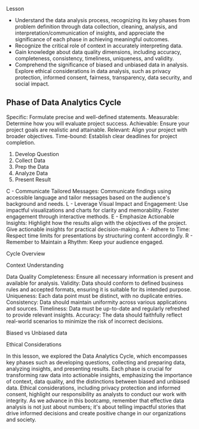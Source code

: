Lesson

- Understand the data analysis process, recognizing its key phases from problem definition through data collection, cleaning, analysis, and interpretation/communication of insights, and appreciate the significance of each phase in achieving meaningful outcomes.
- Recognize the critical role of context in accurately interpreting data.
- Gain knowledge about data quality dimensions, including accuracy, completeness, consistency, timeliness, uniqueness, and validity.
- Comprehend the significance of biased and unbiased data in analysis.
Explore ethical considerations in data analysis, such as privacy protection, informed consent, fairness, transparency, data security, and social impact.



## Phase of Data Analytics Cycle


Specific: Formulate precise and well-defined statements.
Measurable: Determine how you will evaluate project success.
Achievable: Ensure your project goals are realistic and attainable.
Relevant: Align your project with broader objectives.
Time-bound: Establish clear deadlines for project completion.



1. Develop Question
2. Collect Data
3. Prep the Data
4. Analyze Data
5. Present Result

C - Communicate Tailored Messages: Communicate findings using accessible language and tailor messages based on the audience's background and needs.
L - Leverage Visual Impact and Engagement:
Use impactful visualizations and charts for clarity and memorability.
Foster engagement through interactive methods.
E - Emphasize Actionable Insights:
Highlight how the results align with the objectives of the project.
Give actionable insights for practical decision-making.
A - Adhere to Time: Respect time limits for presentations by structuring content accordingly.
R - Remember to Maintain a Rhythm: Keep your audience engaged.


Cycle Overview

Context Understanding 

Data Quality
Completeness: Ensure all necessary information is present and available for analysis.
Validity: Data should conform to defined business rules and accepted formats, ensuring it is suitable for its intended purpose.
Uniqueness: Each data point must be distinct, with no duplicate entries.
Consistency: Data should maintain uniformity across various applications and sources.
Timeliness: Data must be up-to-date and regularly refreshed to provide relevant insights.
Accuracy: The data should faithfully reflect real-world scenarios to minimize the risk of incorrect decisions.



Biased vs Unbiased data




Ethical Considerations


In this lesson, we explored the Data Analytics Cycle, which encompasses key phases such as developing questions, collecting and preparing data, analyzing insights, and presenting results. Each phase is crucial for transforming raw data into actionable insights, emphasizing the importance of context, data quality, and the distinctions between biased and unbiased data. Ethical considerations, including privacy protection and informed consent, highlight our responsibility as analysts to conduct our work with integrity. As we advance in this bootcamp, remember that effective data analysis is not just about numbers; it's about telling impactful stories that drive informed decisions and create positive change in our organizations and society.

